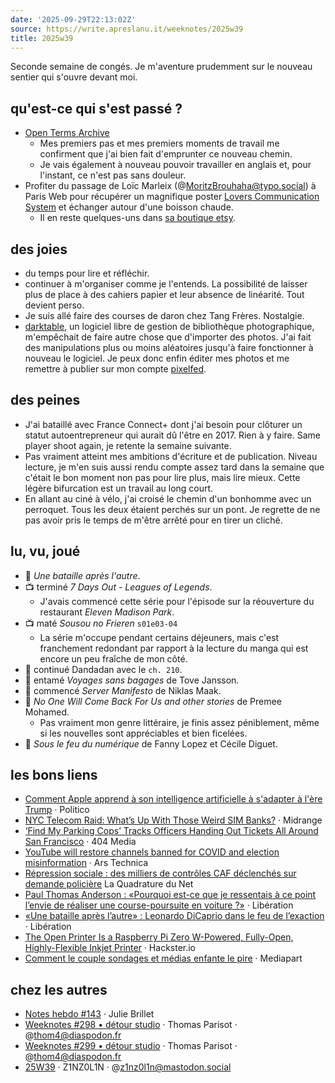 ```yaml
---
date: '2025-09-29T22:13:02Z'
source: https://write.apreslanu.it/weeknotes/2025w39
title: 2025w39
---
```


Seconde semaine de congés. Je m'aventure prudemment sur le nouveau sentier qui s'ouvre devant moi.

<!--more-->

## qu'est-ce qui s'est passé ?

- [Open Terms Archive](https://opentermsarchive.org/en/)
  - Mes premiers pas et mes premiers moments de travail me confirment que j'ai bien fait d'emprunter ce nouveau chemin.
  - Je vais également à nouveau pouvoir travailler en anglais et, pour l'instant, ce n'est pas sans douleur.
- Profiter du passage de Loïc Marleix (@MoritzBrouhaha@typo.social) à Paris Web pour récupérer un magnifique poster [Lovers Communication System] et échanger autour d'une boisson chaude.
  - Il en reste quelques-uns dans [sa boutique etsy](https://www.etsy.com/fr/shop/designbrouhaha).

[Lovers Communication System]: http://lovers-communication-system.com/

## des joies

- du temps pour lire et réfléchir.
- continuer à m'organiser comme je l'entends. La possibilité de laisser plus de place à des cahiers papier et leur absence de linéarité. Tout devient perso.
- Je suis allé faire des courses de daron chez Tang Frères. Nostalgie.
- [darktable], un logiciel libre de gestion de bibliothèque photographique, m'empêchait de faire autre chose que d'importer des photos. J'ai fait des manipulations plus ou moins aléatoires jusqu'à faire fonctionner à nouveau le logiciel. Je peux donc enfin éditer mes photos et me remettre à publier sur mon compte [pixelfed].

[darktable]: https://www.darktable.org/
[pixelfed]: https://pix.diaspodon.fr

## des peines

- J'ai bataillé avec France Connect+ dont j'ai besoin pour clôturer un statut autoentrepreneur qui aurait dû l'être en 2017. Rien à y faire. Same player shoot again, je retente la semaine suivante.
- Pas vraiment atteint mes ambitions d'écriture et de publication. Niveau lecture, je m'en suis aussi rendu compte assez tard dans la semaine que c'était le bon moment non pas pour lire plus, mais lire mieux. Cette légère bifurcation est un travail au long court.
- En allant au ciné à vélo, j'ai croisé le chemin d'un bonhomme avec un perroquet. Tous les deux étaient perchés sur un pont. Je regrette de ne pas avoir pris le temps de m'être arrêté pour en tirer un cliché.


## lu, vu, joué

- 🎥 *Une bataille après l'autre*.
- 📺 terminé *7 Days Out - Leagues of Legends*.
  - J'avais commencé cette série pour l'épisode sur la réouverture du restaurant *Eleven Madison Park*.
- 📺 maté *Sousou no Frieren* `s01e03-04`
  - La série m'occupe pendant certains déjeuners, mais c'est franchement redondant par rapport à la lecture du manga qui est encore un peu fraîche de mon côté.
- 📖 continué Dandadan avec le `ch. 210`.
- 📖 entamé *Voyages sans bagages* de Tove Jansson.
- 📖 commencé *Server Manifesto* de Niklas Maak.
- 📕 *No One Will Come Back For Us and other stories* de Premee Mohamed.
  - Pas vraiment mon genre littéraire, je finis assez péniblement, même si les nouvelles sont appréciables et bien ficelées.
- 📕 *Sous le feu du numérique* de Fanny Lopez et Cécile Diguet.

## les bons liens

- [Comment Apple apprend à son intelligence artificielle à s'adapter à l'ère Trump](https://www.politico.eu/article/comment-apple-apprend-a-son-intelligence-artificielle-a-s-adapter-a-l-ere-trump/) · Politico
- [NYC Telecom Raid: What’s Up With Those Weird SIM Banks?](https://tedium.co/2025/09/23/secret-service-raid-sim-bank-telecom-hardware/) · Midrange
- [‘Find My Parking Cops’ Tracks Officers Handing Out Tickets All Around San Francisco](https://www.404media.co/find-my-parking-cops-tracks-officers-handing-out-tickets-all-around-san-francisco/) · 404 Media
- [YouTube will restore channels banned for COVID and election misinformation](https://arstechnica.com/gadgets/2025/09/youtube-will-restore-channels-banned-for-covid-and-election-misinformation/) · Ars Technica
- [Répression sociale : des milliers de contrôles CAF déclenchés sur demande policière](https://www.laquadrature.net/2025/09/22/repression-sociale-des-milliers-de-controles-caf-declenches-sur-demande-policiere/) La Quadrature du Net
- [Paul Thomas Anderson : «Pourquoi est-ce que je ressentais à ce point l’envie de réaliser une course-poursuite en voiture ?»](https://www.liberation.fr/culture/cinema/paul-thomas-anderson-pourquoi-est-ce-que-je-ressentais-a-ce-point-lenvie-de-realiser-une-course-poursuite-en-voiture-20250923_BDT2YSVIDNC6HJTA5AHSUM3NQQ/) · Libération
- [«Une bataille après l’autre» : Leonardo DiCaprio dans le feu de l’exaction](https://www.liberation.fr/culture/une-bataille-apres-lautre-leonardo-dicaprio-dans-le-feu-de-lexaction-20250923_NOOGLCTT2BALVKK65EP2JZ2UEQ/) · Libération
- [The Open Printer Is a Raspberry Pi Zero W-Powered, Fully-Open, Highly-Flexible Inkjet Printer](https://www.hackster.io/news/the-open-printer-is-a-raspberry-pi-zero-w-powered-fully-open-highly-flexible-inkjet-printer-30948a1787cc) · Hackster.io
- [Comment le couple sondages et médias enfante le pire](https://www.mediapart.fr/journal/politique/270925/comment-le-couple-sondages-et-medias-enfante-le-pire) · Mediapart

## chez les autres

- [Notes hebdo #143](https://juliebrillet.fr/2025/2025_notes_143/) · Julie Brillet
- [Weeknotes #298 • détour studio](https://détour.studio/weeknotes/298/#readout) · Thomas Parisot · @thom4@diaspodon.fr
- [Weeknotes #299 • détour studio](https://détour.studio/weeknotes/299/) · Thomas Parisot · @thom4@diaspodon.fr
- [25W39](https://z1nz0l1n.com/25w39/) · Z1NZ0L1N · @z1nz0l1n@mastodon.social